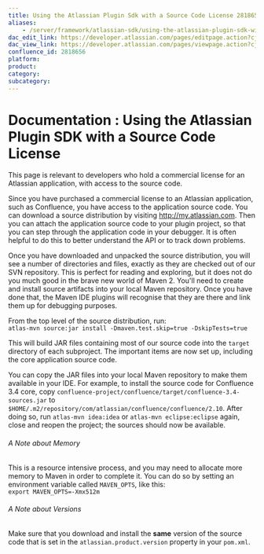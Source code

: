 ```yaml
---
title: Using the Atlassian Plugin Sdk with a Source Code License 2818656
aliases:
    - /server/framework/atlassian-sdk/using-the-atlassian-plugin-sdk-with-a-source-code-license-2818656.html
dac_edit_link: https://developer.atlassian.com/pages/editpage.action?cjm=wozere&pageId=2818656
dac_view_link: https://developer.atlassian.com/pages/viewpage.action?cjm=wozere&pageId=2818656
confluence_id: 2818656
platform:
product:
category:
subcategory:
---
```

# Documentation : Using the Atlassian Plugin SDK with a Source Code License

This page is relevant to developers who hold a commercial license for an Atlassian application, with access to the source code.

Since you have purchased a commercial license to an Atlassian application, such as Confluence, you have access to the application source code. You can download a source distribution by visiting <a href="http://my.atlassian.com" class="uri external-link">http://my.atlassian.com</a>. Then you can attach the application source code to your plugin project, so that you can step through the application code in your debugger. It is often helpful to do this to better understand the API or to track down problems.

Once you have downloaded and unpacked the source distribution, you will see a number of directories and files, exactly as they are checked out of our SVN repository. This is perfect for reading and exploring, but it does not do you much good in the brave new world of Maven 2. You'll need to create and install source artifacts into your local Maven repository. Once you have done that, the Maven IDE plugins will recognise that they are there and link them up for debugging purposes.

From the top level of the source distribution, run:  
`atlas-mvn source:jar install -Dmaven.test.skip=true -DskipTests=true`

This will build JAR files containing most of our source code into the `target` directory of each subproject. The important items are now set up, including the core application source code.

You can copy the JAR files into your local Maven repository to make them available in your IDE. For example, to install the source code for Confluence 3.4 core, copy `confluence-project/confluence/target/confluence-3.4-sources.jar` to `$HOME/.m2/repository/com/atlassian/confluence/confluence/2.10`. After doing so, run `atlas-mvn idea:idea` or `atlas-mvn eclipse:eclipse` again, close and reopen the project; the sources should now be available.

###### A Note about Memory

This is a resource intensive process, and you may need to allocate more memory to Maven in order to complete it. You can do so by setting an environment variable called `MAVEN_OPTS`, like this:  
`export MAVEN_OPTS=-Xmx512m`

###### A Note about Versions

Make sure that you download and install the **same** version of the source code that is set in the `atlassian.product.version` property in your `pom.xml`.

















































































































































































































































































































